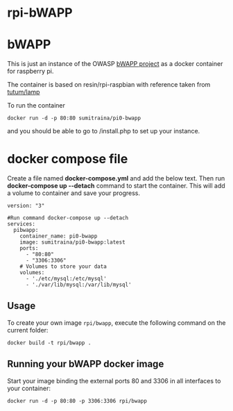 rpi-bWAPP
=================

# bWAPP

This is just an instance of the OWASP [bWAPP project](http://www.itsecgames.com/) as a docker container for raspberry pi.

The container is based on resin/rpi-raspbian with reference taken from [tutum/lamp](https://hub.docker.com/r/tutum/lamp/)

To run the container 

```
docker run -d -p 80:80 sumitraina/pi0-bwapp
```

and you should be able to go to <ip>/install.php to set up your instance.

# docker compose file

Create a file named **docker-compose.yml** and add the below text. Then run **docker-compose up --detach** command to start the container. This will add a volume to container and save your progress. 

```
version: "3"

#Run command docker-compose up --detach 
services:
  pibwapp:
    container_name: pi0-bwapp
    image: sumitraina/pi0-bwapp:latest
    ports:
      - "80:80"
      - "3306:3306"
    # Volumes to store your data
    volumes:
      - './etc/mysql:/etc/mysql'
      - './var/lib/mysql:/var/lib/mysql'

```


Usage
-----

To create your own image `rpi/bwapp`, execute the following command on the current folder:

	docker build -t rpi/bwapp .

Running your bWAPP docker image
--------------------------------

Start your image binding the external ports 80 and 3306 in all interfaces to your container:

	docker run -d -p 80:80 -p 3306:3306 rpi/bwapp
